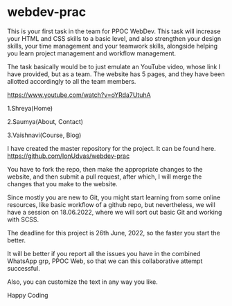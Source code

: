 # webdev-prac

This is your first task in the team for PPOC WebDev. This task will increase your HTML and CSS skills to a basic level, and also strengthen your design skills, your time management and your teamwork skills, alongside helping you learn project management and workflow management. 

The task basically would be to just emulate an YouTube video, whose link I have provided, but as a team. The website has 5 pages, and they have been allotted accordingly to all the team members.

https://www.youtube.com/watch?v=oYRda7UtuhA 

1.Shreya(Home)

2.Saumya(About, Contact)

3.Vaishnavi(Course, Blog)

I have created the master repository for the project. It can be found here. https://github.com/IonUdvas/webdev-prac 

You have to fork the repo, then make the appropriate changes to the website, and then submit a pull request, after which, I will merge the changes that you make to the website. 

Since mostly you are new to Git, you might start learning from some online resources, like basic workflow of a github repo, but nevertheless, we will have a session on 18.06.2022, where we will sort out basic Git and working with SCSS. 

The deadline for this project is 26th June, 2022, so the faster you start the better. 

It will be better if you report all the issues you have in the combined WhatsApp grp, PPOC Web, so that we can this collaborative attempt successful.

Also, you can customize the text in any way you like.

Happy Coding
